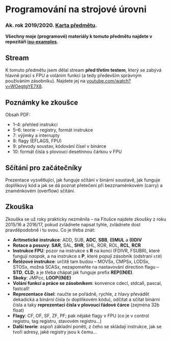 # Programování na strojové úrovni
### Ak. rok 2019/2020. [Karta předmětu](https://www.fit.vut.cz/study/course/210277/.cs).

**Všechny moje (programové) materiály k tomuto předmětu najdete v repozitáři [isu-examples](https://github.com/ondryaso/isu-examples).**

## Stream
K tomuto předmětu jsem dělal stream **před třetím testem**, který se zabývá hlavně prací s FPU a voláním funkcí (a tedy především správným používáním zásobníku). Najdete jej na [youtube.com/watch?v=WOegtgYE7X8](https://www.youtube.com/watch?v=WOegtgYE7X8).

## Poznámky ke zkoušce
Obsah PDF:
- 1–4: přehled instrukcí
- 5–6: teorie – registry, formát instrukce
- 7: výjimky a interrupty
- 8: flagy (EFLAGS, FPU)
- 9: převody soustav, kódování čísel v binárce
- 10: formát čísla s plovoucí desetinnou čárkou v FPU

## Sčítání pro začátečníky
Prezentace vysvětlující, jak funguje sčítání v binární soustavě, jak funguje doplňkový kód a jak se dá poznat přetečení při bezznaménkovém (carry) a znaménkovém (overflow) sčítání.

## Zkouška
Zkouška se už roky prakticky nezměnila – na Fitušce najdete zkoušky z roku 2015/16 a 2016/17, pokud zvládnete napsat tyhle, zvládnete dost pravděpodobně i tu svou. Co je třeba znát:
- **Aritmetické instrukce**: ADD, SUB, **ADC**, **SBB**, **(I)MUL** a **(I)DIV** 
- **Rotace a posuvy**: **SAR**, SAL, **SHR**, SHL, ROR, ROL, **RCL**, **RCR**
- **Instrukce FPU**: pozor na instrukce s **R** na konci (FDIVR, FSUBR), které fungují _naopak_, a na instrukce s **P**, které popují zásobník (odstraní `st0`)
- **Řetězové instrukce**: určitě tam budou – MOVSx, CMPSx, LODSx, STOSx, možná SCASx, nezapomeňte na nastavování direction flagu – **STD**, **CLD**; a je třeba chápat jak funguje prefix **REP((N)E)**.
- **Skoky**: JMPcc, **LOOP((N)E)**
- **Volání funkcí a práce se zásobníkem**: konvence cdecl, stdcall, pascal, fastcall!
- **Reprezentace čísel**: naučte se pořádně, rychle, z hlavy převádět dekadická a binární čísla (v doplňkovém kódu), odčítat a sčítat binární čísla a taky **reprezentaci čísla v plovoucí řádové čárce** (zejména 32b float)
- **Flagy**: CF, OF, SF, ZF, PF; pak nějaké flagy v FPU (co je v control registru, tag registru, stavovém registru…)
- **Další teorie**: aspoň základní ponětí, z čeho se skládají instrukce, jak se tvoří adresy, jaké registry jsou k čemu…